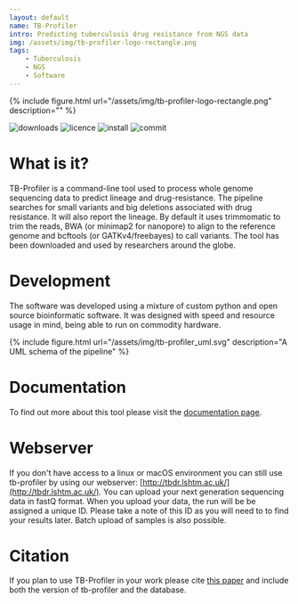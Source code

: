 ```yaml
---
layout: default
name: TB-Profiler
intro: Predicting tuberculosis drug resistance from NGS data
img: /assets/img/tb-profiler-logo-rectangle.png
tags:
    - Tuberculosis
    - NGS
    - Software
---
```



{% include figure.html url="/assets/img/tb-profiler-logo-rectangle.png" description="" %}


![downloads](https://img.shields.io/conda/dn/bioconda/tb-profiler.svg?style=flat) ![licence](https://camo.githubusercontent.com/68294f22dd92b36b437cec0d17cda6829f1d37d6a2c270f0cc6a4c549e5b8e45/68747470733a2f2f696d672e736869656c64732e696f2f6769746875622f6c6963656e73652f6a6f64797068656c616e2f544250726f66696c65722e737667) ![install](https://img.shields.io/badge/install%20with-bioconda-brightgreen.svg?style=flat) ![commit](https://img.shields.io/github/last-commit/jodyphelan/TBProfiler?color=blue)

# What is it?
TB-Profiler is a command-line tool used to process whole genome sequencing data to predict lineage and drug-resistance. The pipeline searches for small variants and big deletions associated with drug resistance. It will also report the lineage. By default it uses trimmomatic to trim the reads, BWA (or minimap2 for nanopore) to align to the reference genome and bcftools (or GATKv4/freebayes) to call variants. The tool has been downloaded and used by researchers around the globe.

# Development
The software was developed using a mixture of custom python and open source bioinformatic software. It was designed with speed and resource usage in mind, being able to run on commodity hardware.

{% include figure.html url="/assets/img/tb-profiler_uml.svg" description="A UML schema of the pipeline" %}


# Documentation
To find out more about this tool please visit the [documentation page](https://jodyphelan.gitbook.io/tb-profiler/).

# Webserver
If you don't have access to a linux or macOS environment you can still use tb-profiler by using our webserver: [http://tbdr.lshtm.ac.uk/](http://tbdr.lshtm.ac.uk/).
You can upload your next generation sequencing data in fastQ format. When you upload your data, the run will be be assigned a unique ID. Please take a note of this ID as you will need to to find your results later. Batch upload of samples is also possible.

# Citation
If you plan to use TB-Profiler in your work please cite [this paper](https://genomemedicine.biomedcentral.com/articles/10.1186/s13073-019-0650-x) and include both the version of tb-profiler and the database.
